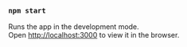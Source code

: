 

### `npm start`

Runs the app in the development mode.<br>
Open [http://localhost:3000](http://localhost:3000) to view it in the browser.


